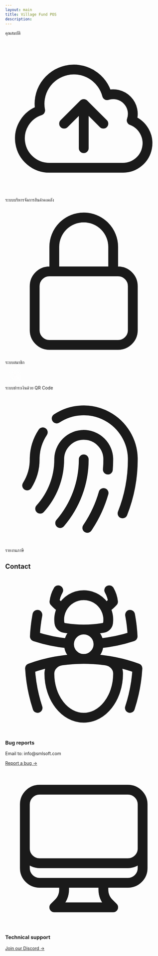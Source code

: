 ```yaml
---
layout: main
title: Village Fund POS
description:
---
```

<!-- card 1 -->

<div id="features"  class="bg-white py-24 sm:py-32">
  <div class="mx-auto max-w-7xl px-6 lg:px-8">
    <div class="mx-auto max-w-2xl lg:text-center">
      <p class="mt-2 text-3xl font-bold tracking-tight text-gray-900 sm:text-4xl">คุณสมบัติ</p>
      <!-- <p class="mt-6 text-lg leading-8 text-gray-600">Quis tellus eget adipiscing convallis sit sit eget aliquet quis. Suspendisse eget egestas a elementum pulvinar et feugiat blandit at. In mi viverra elit nunc.</p> -->
    </div>
    <div class="mx-auto mt-16 max-w-2xl sm:mt-20 lg:mt-24 lg:max-w-4xl">
      <dl class="grid max-w-xl grid-cols-1 gap-x-8 gap-y-10 lg:max-w-none lg:grid-cols-2 lg:gap-y-16">
        <div class="relative pl-16">
          <dt class="text-base font-semibold leading-7 text-gray-900">
            <div class="absolute left-0 top-0 flex h-10 w-10 items-center justify-center rounded-lg bg-indigo-600">
              <svg class="h-6 w-6 text-white" fill="none" viewBox="0 0 24 24" stroke-width="1.5" stroke="currentColor" aria-hidden="true">
                <path stroke-linecap="round" stroke-linejoin="round" d="M12 16.5V9.75m0 0l3 3m-3-3l-3 3M6.75 19.5a4.5 4.5 0 01-1.41-8.775 5.25 5.25 0 0110.233-2.33 3 3 0 013.758 3.848A3.752 3.752 0 0118 19.5H6.75z" />
              </svg>
            </div>
            ระบบบริหารจัดการสินค้าคงคลัง
          </dt>
          <dd class="mt-2 text-base leading-7 text-gray-600"></dd>
        </div>
        <div class="relative pl-16">
          <dt class="text-base font-semibold leading-7 text-gray-900">
            <div class="absolute left-0 top-0 flex h-10 w-10 items-center justify-center rounded-lg bg-indigo-600">
              <svg class="h-6 w-6 text-white" fill="none" viewBox="0 0 24 24" stroke-width="1.5" stroke="currentColor" aria-hidden="true">
                <path stroke-linecap="round" stroke-linejoin="round" d="M16.5 10.5V6.75a4.5 4.5 0 10-9 0v3.75m-.75 11.25h10.5a2.25 2.25 0 002.25-2.25v-6.75a2.25 2.25 0 00-2.25-2.25H6.75a2.25 2.25 0 00-2.25 2.25v6.75a2.25 2.25 0 002.25 2.25z" />
              </svg>
            </div>
            ระบบสมาชิก
          </dt>
          <dd class="mt-2 text-base leading-7 text-gray-600"></dd>
        </div>
        <div class="relative pl-16">
          <dt class="text-base font-semibold leading-7 text-gray-900">
            <div class="absolute left-0 top-0 flex h-10 w-10 items-center justify-center rounded-lg bg-indigo-600">
              <svg width="64px" height="64px" viewBox="-7.68 -7.68 39.36 39.36" fill="none" xmlns="http://www.w3.org/2000/svg" stroke="#feffff"><g id="SVGRepo_bgCarrier" stroke-width="0"></g><g id="SVGRepo_tracerCarrier" stroke-linecap="round" stroke-linejoin="round"></g><g id="SVGRepo_iconCarrier"> <path d="M2 16.9C2 15.5906 2 14.9359 2.29472 14.455C2.45963 14.1859 2.68589 13.9596 2.955 13.7947C3.43594 13.5 4.09063 13.5 5.4 13.5H6.5C8.38562 13.5 9.32843 13.5 9.91421 14.0858C10.5 14.6716 10.5 15.6144 10.5 17.5V18.6C10.5 19.9094 10.5 20.5641 10.2053 21.045C10.0404 21.3141 9.81411 21.5404 9.545 21.7053C9.06406 22 8.40937 22 7.1 22C5.13594 22 4.15391 22 3.4325 21.5579C3.02884 21.3106 2.68945 20.9712 2.44208 20.5675" stroke="#feffff" stroke-width="1.5" stroke-linecap="round"></path> <path d="M22 7.1C22 8.40937 22 9.06406 21.7053 9.545C21.5404 9.81411 21.3141 10.0404 21.045 10.2053C20.5641 10.5 19.9094 10.5 18.6 10.5H17.5C15.6144 10.5 14.6716 10.5 14.0858 9.91421C13.5 9.32843 13.5 8.38562 13.5 6.5V5.4C13.5 4.09063 13.5 3.43594 13.7947 2.955C13.9596 2.68589 14.1859 2.45963 14.455 2.29472C14.9359 2 15.5906 2 16.9 2C18.8641 2 19.8461 2 20.5675 2.44208C20.9712 2.68945 21.3106 3.02884 21.5579 3.4325" stroke="#feffff" stroke-width="1.5" stroke-linecap="round"></path> <path d="M16.5 6.25C16.5 5.73459 16.5 5.47689 16.6291 5.29493C16.6747 5.23072 16.7307 5.17466 16.7949 5.12911C16.9769 5 17.2346 5 17.75 5C18.2654 5 18.5231 5 18.7051 5.12911C18.7693 5.17466 18.8253 5.23072 18.8709 5.29493C19 5.47689 19 5.73459 19 6.25C19 6.76541 19 7.02311 18.8709 7.20507C18.8253 7.26928 18.7693 7.32534 18.7051 7.37089C18.5231 7.5 18.2654 7.5 17.75 7.5C17.2346 7.5 16.9769 7.5 16.7949 7.37089C16.7307 7.32534 16.6747 7.26928 16.6291 7.20507C16.5 7.02311 16.5 6.76541 16.5 6.25Z" fill="#feffff"></path> <path d="M12.75 22C12.75 22.4142 13.0858 22.75 13.5 22.75C13.9142 22.75 14.25 22.4142 14.25 22H12.75ZM14.3889 13.8371L14.8055 14.4607L14.8055 14.4607L14.3889 13.8371ZM13.8371 14.3889L13.2135 13.9722L13.2135 13.9722L13.8371 14.3889ZM19 12.75H17V14.25H19V12.75ZM12.75 19V22H14.25V19H12.75ZM17 12.75C16.3134 12.75 15.742 12.7491 15.281 12.796C14.8075 12.8441 14.3682 12.9489 13.9722 13.2135L14.8055 14.4607C14.914 14.3882 15.078 14.3244 15.4328 14.2883C15.8002 14.2509 16.2822 14.25 17 14.25V12.75ZM14.25 17C14.25 16.2822 14.2509 15.8002 14.2883 15.4328C14.3244 15.078 14.3882 14.914 14.4607 14.8055L13.2135 13.9722C12.9489 14.3682 12.8441 14.8075 12.796 15.281C12.7491 15.742 12.75 16.3134 12.75 17H14.25ZM13.9722 13.2135C13.6719 13.4141 13.4141 13.6719 13.2135 13.9722L14.4607 14.8055C14.5519 14.669 14.669 14.5519 14.8055 14.4607L13.9722 13.2135Z" fill="#feffff"></path> <path d="M22.75 13.5C22.75 13.0858 22.4142 12.75 22 12.75C21.5858 12.75 21.25 13.0858 21.25 13.5H22.75ZM20.7654 21.8478L21.0524 22.5407L21.0524 22.5407L20.7654 21.8478ZM21.8478 20.7654L21.1548 20.4784V20.4784L21.8478 20.7654ZM17 22.75H19V21.25H17V22.75ZM22.75 17V13.5H21.25V17H22.75ZM19 22.75C19.4557 22.75 19.835 22.7504 20.1454 22.7292C20.4625 22.7076 20.762 22.661 21.0524 22.5407L20.4784 21.1548C20.4012 21.1868 20.284 21.2163 20.0433 21.2327C19.7958 21.2496 19.4762 21.25 19 21.25V22.75ZM21.25 19C21.25 19.4762 21.2496 19.7958 21.2327 20.0433C21.2163 20.284 21.1868 20.4012 21.1548 20.4784L22.5407 21.0524C22.661 20.762 22.7076 20.4625 22.7292 20.1454C22.7504 19.835 22.75 19.4557 22.75 19H21.25ZM21.0524 22.5407C21.7262 22.2616 22.2616 21.7262 22.5407 21.0524L21.1548 20.4784C21.028 20.7846 20.7846 21.028 20.4784 21.1549L21.0524 22.5407Z" fill="#feffff"></path> <path d="M2 7.1C2 5.13594 2 4.15391 2.44208 3.4325C2.68945 3.02884 3.02884 2.68945 3.4325 2.44208C4.15391 2 5.13594 2 7.1 2C8.40937 2 9.06406 2 9.545 2.29472C9.81411 2.45963 10.0404 2.68589 10.2053 2.955C10.5 3.43594 10.5 4.09063 10.5 5.4V6.5C10.5 8.38562 10.5 9.32843 9.91421 9.91421C9.32843 10.5 8.38562 10.5 6.5 10.5H5.4C4.09063 10.5 3.43594 10.5 2.955 10.2053C2.68589 10.0404 2.45963 9.81411 2.29472 9.545C2 9.06406 2 8.40937 2 7.1Z" stroke="#feffff" stroke-width="1.5"></path> <path d="M5 6.25C5 5.73459 5 5.47689 5.12911 5.29493C5.17466 5.23072 5.23072 5.17466 5.29493 5.12911C5.47689 5 5.73459 5 6.25 5C6.76541 5 7.02311 5 7.20507 5.12911C7.26928 5.17466 7.32534 5.23072 7.37089 5.29493C7.5 5.47689 7.5 5.73459 7.5 6.25C7.5 6.76541 7.5 7.02311 7.37089 7.20507C7.32534 7.26928 7.26928 7.32534 7.20507 7.37089C7.02311 7.5 6.76541 7.5 6.25 7.5C5.73459 7.5 5.47689 7.5 5.29493 7.37089C5.23072 7.32534 5.17466 7.26928 5.12911 7.20507C5 7.02311 5 6.76541 5 6.25Z" fill="#feffff"></path> <path d="M5 17.75C5 17.2346 5 16.9769 5.12911 16.7949C5.17466 16.7307 5.23072 16.6747 5.29493 16.6291C5.47689 16.5 5.73459 16.5 6.25 16.5C6.76541 16.5 7.02311 16.5 7.20507 16.6291C7.26928 16.6747 7.32534 16.7307 7.37089 16.7949C7.5 16.9769 7.5 17.2346 7.5 17.75C7.5 18.2654 7.5 18.5231 7.37089 18.7051C7.32534 18.7693 7.26928 18.8253 7.20507 18.8709C7.02311 19 6.76541 19 6.25 19C5.73459 19 5.47689 19 5.29493 18.8709C5.23072 18.8253 5.17466 18.7693 5.12911 18.7051C5 18.5231 5 18.2654 5 17.75Z" fill="#feffff"></path> <path d="M16 17.75C16 17.0478 16 16.6967 16.1685 16.4444C16.2415 16.3352 16.3352 16.2415 16.4444 16.1685C16.6967 16 17.0478 16 17.75 16C18.4522 16 18.8033 16 19.0556 16.1685C19.1648 16.2415 19.2585 16.3352 19.3315 16.4444C19.5 16.6967 19.5 17.0478 19.5 17.75C19.5 18.4522 19.5 18.8033 19.3315 19.0556C19.2585 19.1648 19.1648 19.2585 19.0556 19.3315C18.8033 19.5 18.4522 19.5 17.75 19.5C17.0478 19.5 16.6967 19.5 16.4444 19.3315C16.3352 19.2585 16.2415 19.1648 16.1685 19.0556C16 18.8033 16 18.4522 16 17.75Z" fill="#feffff"></path> </g></svg>
            </div>
            ระบบชำระเงินด้วย QR Code
          </dt>
          <dd class="mt-2 text-base leading-7 text-gray-600"></dd>
        </div>
        <div class="relative pl-16">
          <dt class="text-base font-semibold leading-7 text-gray-900">
            <div class="absolute left-0 top-0 flex h-10 w-10 items-center justify-center rounded-lg bg-indigo-600">
              <svg class="h-6 w-6 text-white" fill="none" viewBox="0 0 24 24" stroke-width="1.5" stroke="currentColor" aria-hidden="true">
                <path stroke-linecap="round" stroke-linejoin="round" d="M7.864 4.243A7.5 7.5 0 0119.5 10.5c0 2.92-.556 5.709-1.568 8.268M5.742 6.364A7.465 7.465 0 004.5 10.5a7.464 7.464 0 01-1.15 3.993m1.989 3.559A11.209 11.209 0 008.25 10.5a3.75 3.75 0 117.5 0c0 .527-.021 1.049-.064 1.565M12 10.5a14.94 14.94 0 01-3.6 9.75m6.633-4.596a18.666 18.666 0 01-2.485 5.33" />
              </svg>
            </div>
            รายงานภาษี
          </dt>
          <dd class="mt-2 text-base leading-7 text-gray-600"></dd>
        </div>
      </dl>
    </div>
  </div>
</div>


<div class="isolate bg-white px-6 py-24 sm:py-32 lg:px-8">
  <div class="mx-auto max-w-2xl sm:text-center">
    <h2 class="text-3xl font-bold tracking-tight text-gray-900 sm:text-4xl">Contact</h2>
    <p class="mt-2 text-lg leading-8 text-gray-600"></p>
  </div>
  <div class="mx-auto mt-20 max-w-lg space-y-16">
    <div class="flex gap-x-6">
      <div class="flex h-10 w-10 shrink-0 items-center justify-center rounded-lg bg-indigo-600">
        <svg class="h-6 w-6 text-white" fill="none" viewBox="0 0 24 24" stroke-width="1.5" stroke="currentColor" aria-hidden="true">
          <path stroke-linecap="round" stroke-linejoin="round" d="M12 12.75c1.148 0 2.278.08 3.383.237 1.037.146 1.866.966 1.866 2.013 0 3.728-2.35 6.75-5.25 6.75S6.75 18.728 6.75 15c0-1.046.83-1.867 1.866-2.013A24.204 24.204 0 0112 12.75zm0 0c2.883 0 5.647.508 8.207 1.44a23.91 23.91 0 01-1.152 6.06M12 12.75c-2.883 0-5.647.508-8.208 1.44.125 2.104.52 4.136 1.153 6.06M12 12.75a2.25 2.25 0 002.248-2.354M12 12.75a2.25 2.25 0 01-2.248-2.354M12 8.25c.995 0 1.971-.08 2.922-.236.403-.066.74-.358.795-.762a3.778 3.778 0 00-.399-2.25M12 8.25c-.995 0-1.97-.08-2.922-.236-.402-.066-.74-.358-.795-.762a3.734 3.734 0 01.4-2.253M12 8.25a2.25 2.25 0 00-2.248 2.146M12 8.25a2.25 2.25 0 012.248 2.146M8.683 5a6.032 6.032 0 01-1.155-1.002c.07-.63.27-1.222.574-1.747m.581 2.749A3.75 3.75 0 0115.318 5m0 0c.427-.283.815-.62 1.155-.999a4.471 4.471 0 00-.575-1.752M4.921 6a24.048 24.048 0 00-.392 3.314c1.668.546 3.416.914 5.223 1.082M19.08 6c.205 1.08.337 2.187.392 3.314a23.882 23.882 0 01-5.223 1.082" />
        </svg>
      </div>
      <div>
        <h3 class="text-base font-semibold leading-7 text-gray-900">Bug reports</h3>
        <p class="mt-2 leading-7 text-gray-600">Email to: info@smlsoft.com</p>
        <p class="mt-4">
          <a href="#" class="text-sm font-semibold leading-6 text-indigo-600">Report a bug <span aria-hidden="true">&rarr;</span></a>
        </p>
      </div>
    </div>
    <div class="flex gap-x-6">
      <div class="flex h-10 w-10 shrink-0 items-center justify-center rounded-lg bg-indigo-600">
        <svg class="h-6 w-6 text-white" fill="none" viewBox="0 0 24 24" stroke-width="1.5" stroke="currentColor" aria-hidden="true">
          <path stroke-linecap="round" stroke-linejoin="round" d="M9 17.25v1.007a3 3 0 01-.879 2.122L7.5 21h9l-.621-.621A3 3 0 0115 18.257V17.25m6-12V15a2.25 2.25 0 01-2.25 2.25H5.25A2.25 2.25 0 013 15V5.25m18 0A2.25 2.25 0 0018.75 3H5.25A2.25 2.25 0 003 5.25m18 0V12a2.25 2.25 0 01-2.25 2.25H5.25A2.25 2.25 0 013 12V5.25" />
        </svg>
      </div>
      <div>
        <h3 class="text-base font-semibold leading-7 text-gray-900">Technical support</h3>
        <p class="mt-2 leading-7 text-gray-600"></p>
        <p class="mt-4">
          <a href="https://discord.gg/HDfFMGq4" class="text-sm font-semibold leading-6 text-indigo-600">Join our Discord <span aria-hidden="true">&rarr;</span></a>
        </p>
      </div>
    </div>
  </div>
</div>




